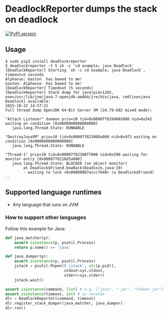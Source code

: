 # DeadlockReporter dumps the stack on deadlock

[![PyPI version](https://badge.fury.io/py/deadlockreporter.svg)](http://badge.fury.io/py/deadlockreporter)

## Usage

    $ sudo pip3 install deadlockreporter
    $ deadlockreporter -t 5 sh -c 'cd example; java Deadlock'
    [DeadlockReporter] Starting `sh -c cd example; java Deadlock`, timeout=5 seconds
    Alphonse: Gaston  has bowed to me!
    Gaston: Alphonse  has bowed to me!
    [DeadlockReporter] Timedout (5 seconds)
    [DeadlockReporter] Stack dump for java[pid=1265, exe=/usr/lib/jvm/java-7-openjdk-amd64/jre/bin/java, cmdline=java Deadlock] available:
    2015-10-22 14:57:21
    Full thread dump OpenJDK 64-Bit Server VM (24.79-b02 mixed mode):
    
    "Attach Listener" daemon prio=10 tid=0x00007f6204001000 nid=0x542 waiting on condition [0x0000000000000000]
       java.lang.Thread.State: RUNNABLE
    
    "DestroyJavaVM" prio=10 tid=0x00007f623000a000 nid=0x4f2 waiting on condition [0x0000000000000000]
       java.lang.Thread.State: RUNNABLE
    
    "Thread-1" prio=10 tid=0x00007f62300ff000 nid=0x500 waiting for monitor entry [0x00007f6216d3a000]
       java.lang.Thread.State: BLOCKED (on object monitor)
            at Deadlock$Friend.bowBack(Deadlock.java:19)
            - waiting to lock <0x00000007acccf640> (a Deadlock$Friend)
	..		

## Supported language runtimes
* Any language that runs on JVM

### How to support other languages
Follow this example for Java:
```python
def java_matcher(p):
	assert isinstance(p, psutil.Process)
	return p.name() == 'java'

def java_dumper(p):
	assert isinstance(p, psutil.Process)
	jstack = psutil.Popen(['jstack', str(p.pid)],
						  stdout=sys.stdout,
						  stderr=sys.stderr)
	jstack.wait()

assert isinstance(command, list) # e.g. ["java", "-jar", "foobar.jar"]
assert isinstance(timeout, int) # in seconds
dlr = DeadlockReporter(command, timeout)
dlr.register_stack_dumper(java_matcher, java_dumper)
dlr.run()
```
